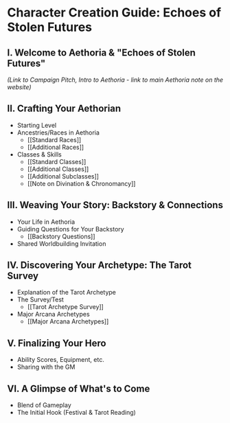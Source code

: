 # Character Creation Guide: Echoes of Stolen Futures

## I. Welcome to Aethoria & "Echoes of Stolen Futures"
*(Link to Campaign Pitch, Intro to Aethoria - link to main Aethoria note on the website)*

## II. Crafting Your Aethorian
* Starting Level
* Ancestries/Races in Aethoria 
    * [[Standard Races]]
    * [[Additional Races]]
* Classes & Skills
    * [[Standard Classes]]
    * [[Additional Classes]]
    * [[Additional Subclasses]]
    * [[Note on Divination & Chronomancy]]

## III. Weaving Your Story: Backstory & Connections
* Your Life in Aethoria
* Guiding Questions for Your Backstory 
    * [[Backstory Questions]]
* Shared Worldbuilding Invitation

## IV. Discovering Your Archetype: The Tarot Survey
* Explanation of the Tarot Archetype
* The Survey/Test 
    * [[Tarot Archetype Survey]]
* Major Arcana Archetypes 
    * [[Major Arcana Archetypes]]

## V. Finalizing Your Hero
* Ability Scores, Equipment, etc.
* Sharing with the GM

## VI. A Glimpse of What's to Come
* Blend of Gameplay
* The Initial Hook (Festival & Tarot Reading)